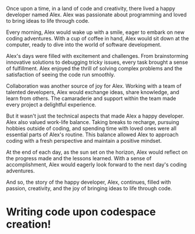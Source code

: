 Once upon a time, in a land of code and creativity, there lived a happy developer named Alex. Alex was passionate about programming and loved to bring ideas to life through code.

Every morning, Alex would wake up with a smile, eager to embark on new coding adventures. With a cup of coffee in hand, Alex would sit down at the computer, ready to dive into the world of software development.

Alex's days were filled with excitement and challenges. From brainstorming innovative solutions to debugging tricky issues, every task brought a sense of fulfillment. Alex enjoyed the thrill of solving complex problems and the satisfaction of seeing the code run smoothly.

Collaboration was another source of joy for Alex. Working with a team of talented developers, Alex would exchange ideas, share knowledge, and learn from others. The camaraderie and support within the team made every project a delightful experience.

But it wasn't just the technical aspects that made Alex a happy developer. Alex also valued work-life balance. Taking breaks to recharge, pursuing hobbies outside of coding, and spending time with loved ones were all essential parts of Alex's routine. This balance allowed Alex to approach coding with a fresh perspective and maintain a positive mindset.

At the end of each day, as the sun set on the horizon, Alex would reflect on the progress made and the lessons learned. With a sense of accomplishment, Alex would eagerly look forward to the next day's coding adventures.

And so, the story of the happy developer, Alex, continues, filled with passion, creativity, and the joy of bringing ideas to life through code.
# Writing code upon codespace creation!

